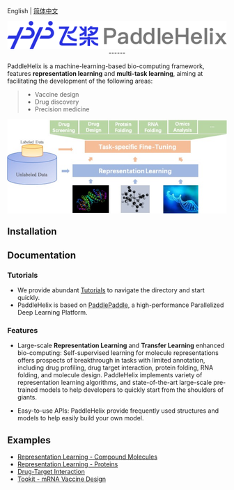 English | [简体中文](README_ch.md)

<p align="center">
 <img src="./docs/img/paddlehelix_logo.png" align="middle"
</p>
------

PaddleHelix is a machine-learning-based bio-computing framework, features **representation learning** and **multi-task learning**, aiming at facilitating the development of the following areas:
> * Vaccine design
> * Drug discovery
> * Precision medicine

<p align="left">
 <img src="./docs/img/paddlehelix_features.jpg" align="middle"
</p>

## Installation

## Documentation
### Tutorials
* We provide abundant [Tutorials](./docs/tutorials) to navigate the directory and start quickly.
* PaddleHelix is based on [PaddlePaddle](https://github.com/paddlepaddle/paddle), a high-performance Parallelized Deep Learning Platform.

### Features
* Large-scale **Representation Learning** and **Transfer Learning** enhanced bio-computing: Self-supervised learning for molecule representations offers prospects of breakthrough in tasks with limited annotation, including drug profiling, drug target interaction, protein folding, RNA folding, and molecule design. PaddleHelix implements variety of representation learning algorithms, and state-of-the-art large-scale pre-trained models to help developers to quickly start from the shoulders of giants.

* Easy-to-use APIs: PaddleHelix provide frequently used structures and models to help easily build your own model.

## Examples
* [Representation Learning - Compound Molecules](./apps/)
* [Representation Learning - Proteins](./apps/)
* [Drug-Target Interaction](./apps)
* [Tookit - mRNA Vaccine Design](./apps)
